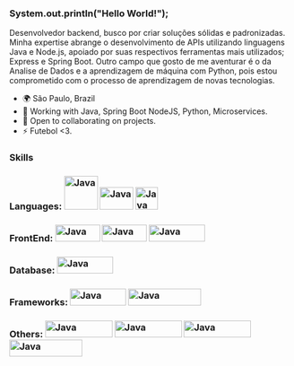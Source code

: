 ### System.out.println("Hello World!");

Desenvolvedor backend, busco por criar soluções sólidas e padronizadas. Minha expertise abrange o desenvolvimento de APIs utilizando linguagens Java e Node.js, apoiado por suas respectivos ferramentas mais utilizados; Express e Spring Boot.
Outro campo que gosto de me aventurar é o da Analise de Dados e a aprendizagem de máquina com Python, pois estou comprometido com o processo de aprendizagem de novas tecnologias.

* 🌍  São Paulo, Brazil
* 🧠  Working with Java, Spring Boot NodeJS, Python, Microservices.
* 🤝  Open to collaborating on projects.
* ⚡  Futebol <3.

### Skills



### Languages: <img src="https://github.com/jrmoraesdani/jrmoraesdani/assets/143551318/7e42bf1a-60ee-449f-8d4f-b5f95ed2c0d7" width="60" height="60" alt="Java" /> <img src="https://upload.wikimedia.org/wikipedia/commons/thumb/d/d9/Node.js_logo.svg/2560px-Node.js_logo.svg.png" width="60" height="40" alt="Java" /> <img src="https://cdn-icons-png.flaticon.com/512/5968/5968350.png" width="40" height="40" alt="Java" />

### FrontEnd: <img src="https://img.shields.io/badge/HTML5-E34F26?style=for-the-badge&logo=html5&logoColor=white" width="80" height="30" alt="Java" /> <img src="https://img.shields.io/badge/CSS3-1572B6?style=for-the-badge&logo=css3&logoColor=white" width="80" height="30" alt="Java" /> <img src="https://img.shields.io/badge/Bootstrap-563D7C?style=for-the-badge&logo=bootstrap&logoColor=white" width="100" height="30" alt="Java" />

### Database: <img src="https://img.shields.io/badge/MySQL-005C84?style=for-the-badge&logo=mysql&logoColor=white" width="100" height="30" alt="Java" />

### Frameworks: <img src="https://img.shields.io/badge/Spring-6DB33F?style=for-the-badge&logo=spring&logoColor=white" width="100" height="30" alt="Java" /> <img src="https://img.shields.io/badge/Express%20js-ff0000?style=for-the-badge&logo=express&logoColor=white" width="130" height="30" alt="Java" />

### Others: <img src="https://img.shields.io/badge/Postman-FF6C37?style=for-the-badge&logo=Postman&logoColor=white" width="120" height="30" alt="Java" /> <img src="https://img.shields.io/badge/GraphQl-E10098?style=for-the-badge&logo=graphql&logoColor=white" width="120" height="30" alt="Java" /> <img src="https://img.shields.io/badge/apache_maven-C71A36?style=for-the-badge&logo=apachemaven&logoColor=white" width="120" height="30" alt="Java" /> <img src="https://img.shields.io/badge/Spring_Boot-F2F4F9?style=for-the-badge&logo=spring-boot" width="130" height="30" alt="Java" />

